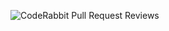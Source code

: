 ![CodeRabbit Pull Request Reviews](https://img.shields.io/coderabbit/prs/github/odit-bit/telefs?labelColor=171717&color=FF570A&link=https%3A%2F%2Fcoderabbit.ai&label=CodeRabbit%20Reviews)